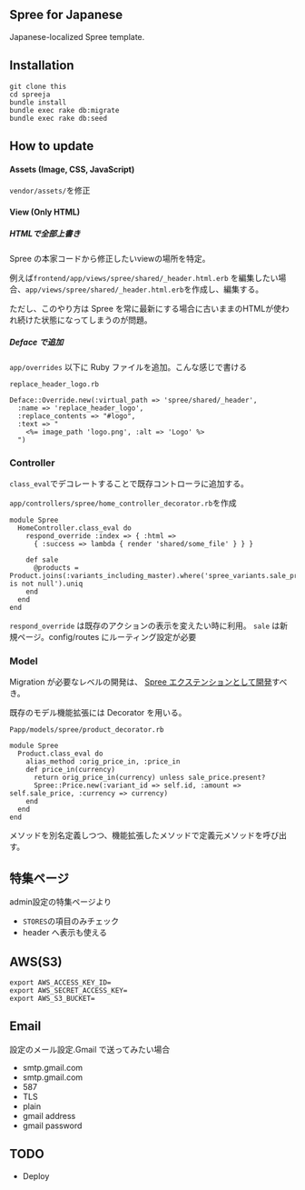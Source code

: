 ## Spree for Japanese
Japanese-localized Spree template.

## Installation

```
git clone this
cd spreeja
bundle install
bundle exec rake db:migrate
bundle exec rake db:seed
```

## How to update

#### Assets (Image, CSS, JavaScript)

`vendor/assets/`を修正 

#### View (Only HTML)
##### HTMLで全部上書き

Spree の本家コードから修正したいviewの場所を特定。

例えば`frontend/app/views/spree/shared/_header.html.erb` を編集したい場合、`app/views/spree/shared/_header.html.erb`を作成し、編集する。

ただし、このやり方は Spree を常に最新にする場合に古いままのHTMLが使われ続けた状態になってしまうのが問題。

##### Deface で追加

`app/overrides` 以下に Ruby ファイルを追加。こんな感じで書ける

`replace_header_logo.rb`

```
Deface::Override.new(:virtual_path => 'spree/shared/_header',
  :name => 'replace_header_logo',
  :replace_contents => "#logo",   
  :text => "
    <%= image_path 'logo.png', :alt => 'Logo' %>
  ")
```

### Controller
`class_eval`でデコレートすることで既存コントローラに追加する。

`app/controllers/spree/home_controller_decorator.rb`を作成

```
module Spree
  HomeController.class_eval do
    respond_override :index => { :html =>
      { :success => lambda { render 'shared/some_file' } } }

    def sale
      @products = Product.joins(:variants_including_master).where('spree_variants.sale_price is not null').uniq
    end
  end
end
```

`respond_override` は既存のアクションの表示を変えたい時に利用。 `sale` は新規ページ。config/routes にルーティング設定が必要

### Model
Migration が必要なレベルの開発は、 [Spree エクステンションとして開発](http://dev.yukashikado.co.jp/post/55659922874/spree-2-2)すべき。

既存のモデル機能拡張には Decorator を用いる。

`Papp/models/spree/product_decorator.rb`

```
module Spree
  Product.class_eval do
    alias_method :orig_price_in, :price_in
    def price_in(currency)
      return orig_price_in(currency) unless sale_price.present?
      Spree::Price.new(:variant_id => self.id, :amount => self.sale_price, :currency => currency)
    end
  end
end
```

メソッドを別名定義しつつ、機能拡張したメソッドで定義元メソッドを呼び出す。

## 特集ページ
admin設定の特集ページより

- `STORES`の項目のみチェック
- header へ表示も使える

## AWS(S3)

```
export AWS_ACCESS_KEY_ID=
export AWS_SECRET_ACCESS_KEY=
export AWS_S3_BUCKET=
```

## Email
設定のメール設定.Gmail で送ってみたい場合

- smtp.gmail.com
- smtp.gmail.com
- 587
- TLS
- plain
- gmail address
- gmail password

## TODO

- Deploy


